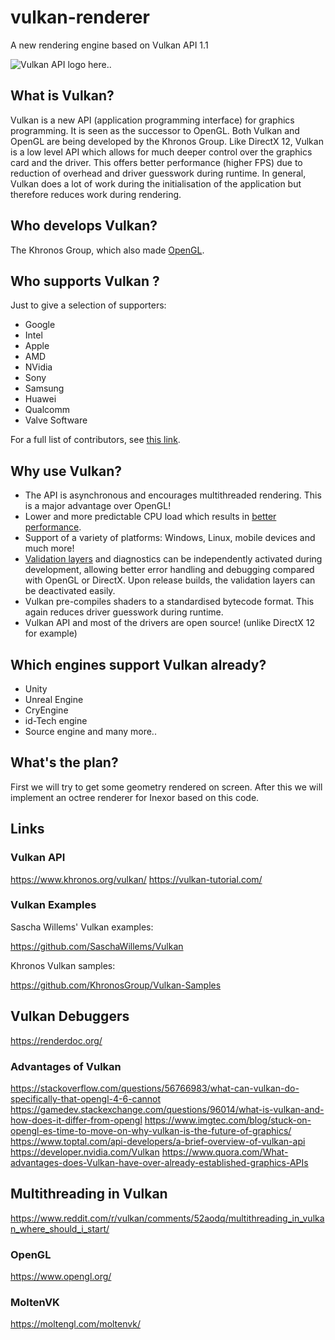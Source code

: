 # vulkan-renderer
A new rendering engine based on Vulkan API 1.1

![Vulkan API logo here..](https://upload.wikimedia.org/wikipedia/commons/thumb/3/30/Vulkan.svg/500px-Vulkan.svg.png)

## What is Vulkan?
Vulkan is a new API (application programming interface) for graphics programming. It is seen as the successor to OpenGL. Both Vulkan and OpenGL are being developed by the Khronos Group. Like DirectX 12, Vulkan is a low level API which allows for much deeper control over the graphics card and the driver. This offers better performance (higher FPS) due to reduction of overhead and driver guesswork during runtime. In general, Vulkan does a lot of work during the initialisation of the application but therefore reduces work during rendering.

## Who develops Vulkan?
The Khronos Group, which also made [OpenGL](https://www.opengl.org/).

## Who supports Vulkan ?
Just to give a selection of supporters:
* Google
* Intel
* Apple
* AMD
* NVidia
* Sony
* Samsung
* Huawei
* Qualcomm
* Valve Software

For a full list of contributors, see [this link](https://www.khronos.org/members/list).

## Why use Vulkan?
* The API is asynchronous and encourages multithreaded rendering. This is a major advantage over OpenGL!
* Lower and more predictable CPU load which results in [better performance](https://stackoverflow.com/questions/56766983/what-can-vulkan-do-specifically-that-opengl-4-6-cannot).
* Support of a variety of platforms: Windows, Linux, mobile devices and much more!
* [Validation layers](https://github.com/KhronosGroup/Vulkan-ValidationLayers) and diagnostics can be independently activated during development, allowing better error handling and debugging compared with OpenGL or DirectX. Upon release builds, the validation layers can be deactivated easily.
* Vulkan pre-compiles shaders to a standardised bytecode format. This again reduces driver guesswork during runtime.
* Vulkan API and most of the drivers are open source! (unlike DirectX 12 for example)

## Which engines support Vulkan already?
* Unity
* Unreal Engine
* CryEngine
* id-Tech engine
* Source engine
and many more..

## What's the plan?
First we will try to get some geometry rendered on screen. After this we will implement an octree renderer for Inexor based on this code.

## Links
### Vulkan API
https://www.khronos.org/vulkan/
https://vulkan-tutorial.com/

### Vulkan Examples
Sascha Willems' Vulkan examples:

https://github.com/SaschaWillems/Vulkan

Khronos Vulkan samples:

https://github.com/KhronosGroup/Vulkan-Samples

## Vulkan Debuggers
https://renderdoc.org/

### Advantages of Vulkan
https://stackoverflow.com/questions/56766983/what-can-vulkan-do-specifically-that-opengl-4-6-cannot
https://gamedev.stackexchange.com/questions/96014/what-is-vulkan-and-how-does-it-differ-from-opengl
https://www.imgtec.com/blog/stuck-on-opengl-es-time-to-move-on-why-vulkan-is-the-future-of-graphics/
https://www.toptal.com/api-developers/a-brief-overview-of-vulkan-api
https://developer.nvidia.com/Vulkan
https://www.quora.com/What-advantages-does-Vulkan-have-over-already-established-graphics-APIs

## Multithreading in Vulkan
https://www.reddit.com/r/vulkan/comments/52aodq/multithreading_in_vulkan_where_should_i_start/

### OpenGL
https://www.opengl.org/

### MoltenVK
https://moltengl.com/moltenvk/
